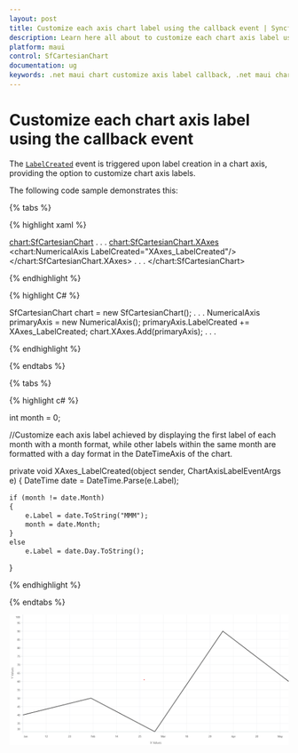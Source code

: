 ```yaml
---
layout: post
title: Customize each axis chart label using the callback event | Syncfusion
description: Learn here all about to customize each chart axis label using the callback event in Syncfusion .NET MAUI Chart (SfCartesianChart) control.
platform: maui
control: SfCartesianChart
documentation: ug
keywords: .net maui chart customize axis label callback, .net maui chart axis label callback event, sfcartesianchart axis label callback customization in .net maui, sfcartesianchart custom axis label event handling in .net maui.
---
```


# Customize each chart axis label using the callback event

The [`LabelCreated`](https://help.syncfusion.com/cr/maui/Syncfusion.Maui.Charts.ChartAxis.html#Syncfusion_Maui_Charts_ChartAxis_LabelCreated) event is triggered upon label creation in a chart axis, providing the option to customize chart axis labels.

The following code sample demonstrates this:

{% tabs %}

{% highlight xaml %}

<chart:SfCartesianChart>
    . . .
    <chart:SfCartesianChart.XAxes>
        <chart:NumericalAxis LabelCreated="XAxes_LabelCreated"/>
    </chart:SfCartesianChart.XAxes>
    . . .
</chart:SfCartesianChart>

{% endhighlight %}

{% highlight C# %}

SfCartesianChart chart = new SfCartesianChart();
. . .
NumericalAxis primaryAxis = new NumericalAxis();
primaryAxis.LabelCreated += XAxes_LabelCreated;
chart.XAxes.Add(primaryAxis);
. . .
    
{% endhighlight %}

{% endtabs %}

{% tabs %}

{% highlight c# %}

int month = 0;

//Customize each axis label achieved by displaying the first label of each month with a month format, while other labels within the same month are formatted with a day format in the DateTimeAxis of the chart.

private void XAxes_LabelCreated(object sender, ChartAxisLabelEventArgs e)
{
    DateTime date = DateTime.Parse(e.Label);

    if (month != date.Month)
    {
        e.Label = date.ToString("MMM");
        month = date.Month;
    }
    else
        e.Label = date.Day.ToString();
}
    
{% endhighlight  %}

{% endtabs %}

![Customize each chart axis label](How-to_images/MAUI_Customize_each_chart_axis_label.png)